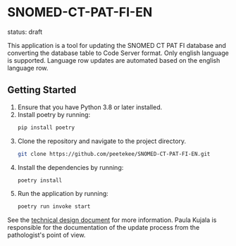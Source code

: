 # SNOMED-CT-PAT-FI-EN
status: draft

This application is a tool for updating the SNOMED CT PAT FI database and converting the database table to Code Server format.
Only english language is supported. Language row updates are automated based on the english language row.

## Getting Started
1. Ensure that you have Python 3.8 or later installed.
2. Install poetry by running:
    ```bash
    pip install poetry
    ```
3. Clone the repository and navigate to the project directory.
    ```bash
    git clone https://github.com/peetekee/SNOMED-CT-PAT-FI-EN.git
4. Install the dependencies by running:
    ```bash
    poetry install
    ```
5. Run the application by running:
    ```bash
    poetry run invoke start
    ```

See the [technical design document](technical_design_document.md) for more information.
Paula Kujala is responsible for the documentation of the update process from the pathologist's point of view.
